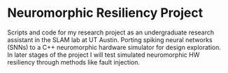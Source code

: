 # Neuromorphic Resiliency Project
Scripts and code for my research project as an undergraduate research assistant in the SLAM lab at UT Austin. Porting spiking neural networks (SNNs) to a C++ neuromorphic hardware simulator for design exploration. In later stages of the project I will test simulated neuromorphic HW resiliency through methods like fault injection. 